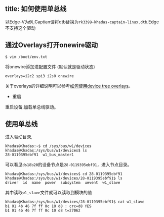 title: 如何使用单总线
---

以Edge-V为例,Captian请将dtb替换为`rk3399-khadas-captain-linux.dtb`.Edge不支持这个驱动

## 通过Overlays打开onewire驱动

```shell
$ vim /boot/env.txt
```

将onewire添加进配置文件 (默认就是驱动状态)

```shell
overlays=i2c2 spi3 i2s0 onewire
```

关于overlays的详细说明可以参考[如何使用device tree overlays](/linux/zh-cn/vim3/HowToUseDeviceTreeOverlay.html)。





* 重启

重启设备,加载单总线驱动。

## 使用单总线

进入驱动目录,

```shell
khadas@Khadas:~$ cd /sys/bus/w1/devices
khadas@Khadas:/sys/bus/w1/devices$ ls
28-0119395ebf91  w1_bus_master1
```
可以看见`ds18b20`的设备节点是`28-0119395ebf91`，进入节点目录。

```shell
khadas@Khadas:/sys/bus/w1/devices$ cd 28-0119395ebf91
khadas@Khadas:/sys/bus/w1/devices/28-0119395ebf91$ ls
driver  id  name  power  subsystem  uevent  w1_slave
```

其中读取`w1_slave`文件就可以读取到模块的值

```shell
khadas@Khadas:/sys/bus/w1/devices/28-0119395ebf91$ cat w1_slave 
b1 01 4b 46 7f ff 0c 10 d8 : crc=d8 YES
b1 01 4b 46 7f ff 0c 10 d8 t=27062
```

